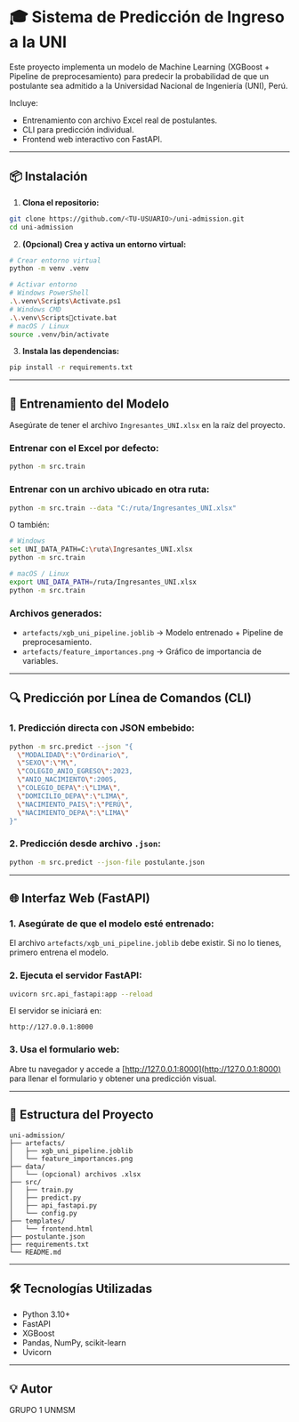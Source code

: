 # 🎓 Sistema de Predicción de Ingreso a la UNI

Este proyecto implementa un modelo de Machine Learning (XGBoost + Pipeline de preprocesamiento) para predecir la probabilidad de que un postulante sea admitido a la Universidad Nacional de Ingeniería (UNI), Perú.

Incluye:
- Entrenamiento con archivo Excel real de postulantes.
- CLI para predicción individual.
- Frontend web interactivo con FastAPI.

---

## 📦 Instalación

1. **Clona el repositorio:**

```bash
git clone https://github.com/<TU-USUARIO>/uni-admission.git
cd uni-admission
```

2. **(Opcional) Crea y activa un entorno virtual:**

```bash
# Crear entorno virtual
python -m venv .venv

# Activar entorno
# Windows PowerShell
.\.venv\Scripts\Activate.ps1
# Windows CMD
.\.venv\Scriptsctivate.bat
# macOS / Linux
source .venv/bin/activate
```

3. **Instala las dependencias:**

```bash
pip install -r requirements.txt
```

---

## 🧪 Entrenamiento del Modelo

Asegúrate de tener el archivo `Ingresantes_UNI.xlsx` en la raíz del proyecto.

### Entrenar con el Excel por defecto:

```bash
python -m src.train
```

### Entrenar con un archivo ubicado en otra ruta:

```bash
python -m src.train --data "C:/ruta/Ingresantes_UNI.xlsx"
```

O también:

```bash
# Windows
set UNI_DATA_PATH=C:\ruta\Ingresantes_UNI.xlsx
python -m src.train

# macOS / Linux
export UNI_DATA_PATH=/ruta/Ingresantes_UNI.xlsx
python -m src.train
```

### Archivos generados:

- `artefacts/xgb_uni_pipeline.joblib` → Modelo entrenado + Pipeline de preprocesamiento.
- `artefacts/feature_importances.png` → Gráfico de importancia de variables.

---

## 🔍 Predicción por Línea de Comandos (CLI)

### 1. Predicción directa con JSON embebido:

```bash
python -m src.predict --json "{
  \"MODALIDAD\":\"Ordinario\",
  \"SEXO\":\"M\",
  \"COLEGIO_ANIO_EGRESO\":2023,
  \"ANIO_NACIMIENTO\":2005,
  \"COLEGIO_DEPA\":\"LIMA\",
  \"DOMICILIO_DEPA\":\"LIMA\",
  \"NACIMIENTO_PAIS\":\"PERÚ\",
  \"NACIMIENTO_DEPA\":\"LIMA\"
}"
```

### 2. Predicción desde archivo `.json`:

```bash
python -m src.predict --json-file postulante.json
```

---

## 🌐 Interfaz Web (FastAPI)

### 1. Asegúrate de que el modelo esté entrenado:

El archivo `artefacts/xgb_uni_pipeline.joblib` debe existir. Si no lo tienes, primero entrena el modelo.

### 2. Ejecuta el servidor FastAPI:

```bash
uvicorn src.api_fastapi:app --reload
```

El servidor se iniciará en:

```
http://127.0.0.1:8000
```

### 3. Usa el formulario web:

Abre tu navegador y accede a [http://127.0.0.1:8000](http://127.0.0.1:8000) para llenar el formulario y obtener una predicción visual.

---

## 📁 Estructura del Proyecto

```
uni-admission/
├── artefacts/
│   ├── xgb_uni_pipeline.joblib
│   └── feature_importances.png
├── data/
│   └── (opcional) archivos .xlsx
├── src/
│   ├── train.py
│   ├── predict.py
│   ├── api_fastapi.py
│   └── config.py
├── templates/
│   └── frontend.html
├── postulante.json
├── requirements.txt
└── README.md
```

---

## 🛠 Tecnologías Utilizadas

- Python 3.10+
- FastAPI
- XGBoost
- Pandas, NumPy, scikit-learn
- Uvicorn

---

## 💡 Autor

GRUPO 1 UNMSM